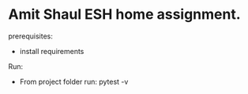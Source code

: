 # Amit Shaul ESH home assignment.
prerequisites:
* install requirements

Run:
* From project folder run: pytest -v
